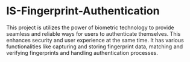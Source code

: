 # IS-Fingerprint-Authentication
This project is utilizes the power of biometric technology to provide seamless and reliable ways for users to authenticate themselves. This enhances security and user experience at the same time. It has various functionalities like capturing and storing fingerprint data, matching and verifying fingerprints and handling authentication processes.
